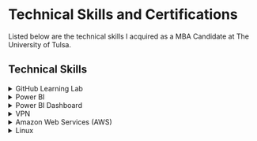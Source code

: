 <h1>Technical Skills and Certifications</h1>

Listed below are the technical skills I acquired as a MBA Candidate at The University of Tulsa.

<h2>Technical Skills</h2>
<details><summary>GitHub Learning Lab</summary>
<br>
I completed the following courses in the <a href="https://lab.github.com/courses">GitHub Learning Lab</a>. These courses taught me how to stand up static pages, create and manage pull requests, facilitate collaboration, and more. 
<br>
  
<h4>Courses:</h4>
<ul>
<li>Introduction to GitHub</li>
<li>Communicating using Markdown</li>
<li>Introduction to HTML</li>
<li>GitHub Pages</li>
<li>Managing merge conflicts</li>
<li>Community Starter Kit</li>
<li>Uploading your project to GitHub</li>
<li>Getting started with GitHub Apps</li>
<li>Migrating your repository to GitHub</li>
<li>Reviewing pull requests</li>
<li>Securing your workflows</li>
<li>Create a release based workflow</li>
</ul>
<br>
<img src="githubphoto.png" alt="Github photo">
<br>
<br>
</details>


<details><summary>Power BI</summary>
<br>
 I auditted the <a href="https://www.edx.org/course/analyzing-and-visualizing-data-with-power-bi-0">Analyzing and Visualizing Data with Power BI</a> course on edX and completed the following courses. These courses taught me how to input data, add and modify elements on a dashboard, and transform and interpret different kinds of data. 
<br>
  
<h4>Courses:</h4> 
<ul>
<li>Power BI Desktop Data Transformations</li>
<li>Power BI Desktop Modelling</li>
<li>Power BI Desktop Visualization</li>
<li>Power BI Service</li>
<li>Working with Excel</li>
<li>Direct Connectivity</li>
<li>Developer API</li>
<li>Mobile App</li>
</ul>
<br>
<img src="MonicaMayPowerBI.png" alt="Power BI photo">
<br>
</details>


<details><summary>Power BI Dashboard</summary>
<br>
Using the knowledge I gained from completing the Power BI edX course, I created a dashboard using the <a href="https://docs.microsoft.com/en-us/power-bi/sample-datasets#the-power-bi-samples-as-excel-files">Procurement Analysis sample data</a> provided by Microsoft. Click the following link to watch a demonstration of my Power BI dashboard: <a href="https://youtu.be/q93dXd0959U">Monica May Procurement Analysis Dashboard</a>
<br>
<br>
<img src="Monica May Power BI dashboard.png" alt="Power BI dashboard photo">
<br>
<br>
</details>


<details><summary>VPN</summary>
<br>
I configured my own IPSEC VPN in the cloud using the <a href="https://github.com/trailofbits/algo">Algo VPN</a> Ansible scripts provided by Trail of Bits. With the help of this tutorial, I successfully deployed the Algo server, configured the VPN clients, set up an SSH tunnel, and added and removed users. 
<br>
<br>
<img src="algo proof 1.png" alt="Algo VPN photo"> 
<br>
<br>
</details>


<details><summary>Amazon Web Services (AWS)</summary>
<br>
  I completed the AWS Essentials - NEW course on <a href="https://linuxacademy.com/">Linux Academy</a>. These courses provided me with an introduction to Amazon's Identity Access Management, Elastic Compute Cloud, database services, Simple Notification System, Elastic Load Balancers, Auto Scaling, and Route 53. 
<br>
<br>

<h4>Topics:</h4>
<ul>
  <li>AWS Essentials</li>
  <li>Managing AWS Access with Users, Groups, and Roles</li>
  <li>Identity and Access Management (IAM)</li>
  <li>Networking Services and Connectivity</li>
  <li>Virtual Private Cloud (VPC)</li>
  <li>Compute Services</li>
  <li>Elastic Cloud Compute (EC2)</li>
  <li>Storage Services</li>
  <li>Database Services</li>
  <li>Monitoring, Alerts, and Notifications</li>
  <li>Simple Notification Service (SNS)</li>
  <li>Load Balancing, Elasticity, and Scalability</li>
  <li>Elastic Load Balancer (ELB)</li>
  <li>Auto Scaling</li>
  <li>Route 53</li>
  <li>Serverless Computing - Lambda</li>
</ul>
<br>
<img src="AWSCertificate.png" alt="AWS photo">
<br>
<br>
</details>


<details><summary>Linux</summary>
<br>
  I completed the LPI Linux Essentials course on <a href="https://linuxacademy.com/">Linux Academy</a>. These courses gave me an introduction to the Linux operating system and the Linux kernel, as well as the Linux command line syntax. 
<br>
<br>  

<h4>Topics:</h4>
<ul>
<li>The Linux Community and a Career in Open Source</li>
<li>Linux Evolution and Popular Operating Systems</li>
<li>How to Access a Linux Installation</li>
<li>Major Open Source Applications</li>  
<li>Understanding Open Source Software and Licensing</li> 
<li>ICT Skills and Working in Linux</li>
<li>Command Line Basics</li> 
<li>Using Directories and Listing Files</li> 
<li>Archiving Files on the Command Line</li> 
<li>Searching and Extracting Data from Files</li> 
<li>Turning Commands into a Script</li>
<li>The Linux Operating System</li>
<li>Security and File Permissions</li>
<li>Basic Security and Identifying User Groups</li>
<li>Creating Users and Groups</li> 
<li>Managing File Permissions and Ownership</li> 
<li>Special Directories and Files</li> 
</ul>

<h4> Certificate: </h4>
LPI Linux Essentials Course Completion Certificate:
<img src="MonicaMayCertificate.png" alt="LPI Linux Essentials Course Completion">
<br>
</details>

